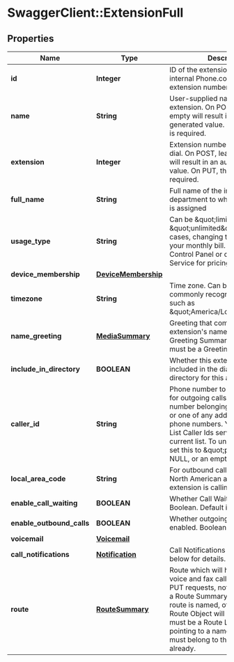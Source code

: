 # SwaggerClient::ExtensionFull

## Properties
Name | Type | Description | Notes
------------ | ------------- | ------------- | -------------
**id** | **Integer** | ID of the extension. This is the internal Phone.com ID, not the extension number callers may dial. | [optional] 
**name** | **String** | User-supplied name for the extension. On POST, leaving this empty will result in an auto-generated value. On PUT, this field is required. | [optional] 
**extension** | **Integer** | Extension number that callers may dial. On POST, leaving this empty will result in an auto-generated value. On PUT, this field is required. | [optional] 
**full_name** | **String** | Full name of the individual or department to which this extension is assigned | [optional] 
**usage_type** | **String** | Can be \&quot;limited\&quot; or \&quot;unlimited\&quot;. In most cases, changing this will affect your monthly bill. Please see our Control Panel or contact Customer Service for pricing. | [optional] 
**device_membership** | [**DeviceMembership**](DeviceMembership.md) |  | [optional] 
**timezone** | **String** | Time zone. Can be in any commonly recognized format, such as \&quot;America/Los_Angeles\&quot;. | [optional] 
**name_greeting** | [**MediaSummary**](MediaSummary.md) | Greeting that communicates the extension&#39;s name. Output is a Greeting Summary Object. Input must be a Greeting Lookup Object. | [optional] 
**include_in_directory** | **BOOLEAN** | Whether this extension should be included in the dial-by-name directory for this account. Boolean. | [optional] 
**caller_id** | **String** | Phone number to use as Caller ID for outgoing calls. Must be a phone number belonging to this account, or one of any additional authorized phone numbers. You can use our List Caller Ids service to see a current list. To unassign, you may set this to \&quot;private\&quot;, NULL, or an empty string. | [optional] 
**local_area_code** | **String** | For outbound calls, this is the North American area code that this extension is calling from. | [optional] 
**enable_call_waiting** | **BOOLEAN** | Whether Call Waiting is enabled. Boolean. Default is TRUE. | [optional] 
**enable_outbound_calls** | **BOOLEAN** | Whether outgoing calls are enabled. Boolean. Default is TRUE. | [optional] 
**voicemail** | [**Voicemail**](Voicemail.md) |  | [optional] 
**call_notifications** | [**Notification**](Notification.md) | Call Notifications Object. See below for details. | [optional] 
**route** | [**RouteSummary**](RouteSummary.md) | Route which will handle incoming voice and fax calls. Only valid on PUT requests, not POST. Output is a Route Summary Object if the route is named, otherwise the Full Route Object will be shown. Input must be a Route Lookup Object pointing to a named route. Route must belong to this extension already. | [optional] 


